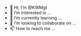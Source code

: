 - 👋 Hi, I’m @KWMgt
- 👀 I’m interested in ...
- 🌱 I’m currently learning ...
- 💞️ I’m looking to collaborate on ...
- 📫 How to reach me ...

<!---
KWMgt/KWMgt is a ✨ special ✨ repository because its `README.md` (this file) appears on your GitHub profile.
You can click the Preview link to take a look at your changes.
--->
